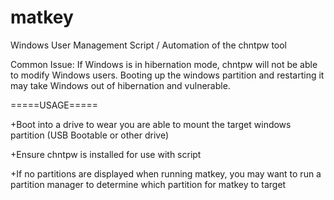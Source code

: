 # matkey
Windows User Management Script / Automation of the chntpw tool 

Common Issue: If Windows is in hibernation mode, chntpw will not be able to modify Windows users. Booting up the windows partition and restarting it may take Windows out of hibernation and vulnerable.



=====USAGE=====

+Boot into a drive to wear you are able to mount the target windows partition (USB Bootable or other drive)

+Ensure chntpw is installed for use with script

+If no partitions are displayed when running matkey, you may want to run a partition manager to determine which partition for matkey to target

